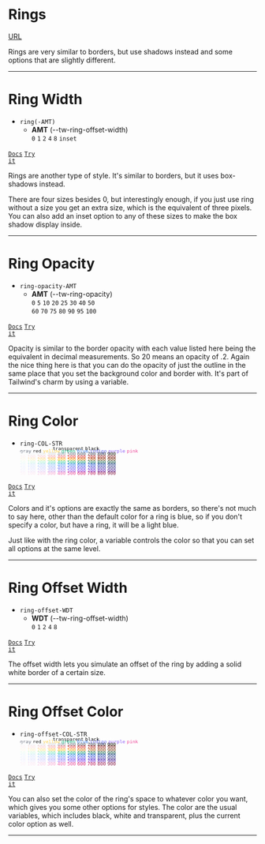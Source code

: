 <!-- .slide: data-state="layout-title" class="bg-dark"-->

# Rings

<div class="slide-link"><a href="URL"><i class="fab fa-slideshare"></i> URL</a></div>

> >
Rings are very similar to borders, but use shadows instead and some options that are slightly different.

---

# Ring Width

- `ring(-AMT)`
  - **AMT** (--tw-ring-offset-width)<br>
  `0` `1` `2` `4` `8` `inset`


<a href="https://tailwindcss.com/docs/ring-width" target="_blank"><code class="code-exciting">Docs</code></a> <a href="https://codepen.io/planetoftheweb/pen/mdreowK?editors=1000" target="_blank"><code class="code-royal">Try it</code></a>

> >

Rings are another type of style. It's similar to borders, but it uses box-shadows instead.

There are four sizes besides 0, but interestingly enough, if you just use ring without a size you get an extra size, which is the equivalent of three pixels. You can also add an inset option to any of these sizes to make the box shadow display inside.

---

# Ring Opacity

- `ring-opacity-AMT`
  - **AMT** (--tw-ring-opacity)<br>
  `0` `5` `10` `20` `25` `30` `40` `50`<br>`60` `70` `75` `80` `90` `95` `100`

<a href="https://tailwindcss.com/docs/ring-opacity" target="_blank"><code class="code-exciting">Docs</code></a> <a href="https://codepen.io/planetoftheweb/pen/LYRpawm?editors=1000" target="_blank"><code class="code-royal">Try it</code></a>

> >

Opacity is similar to the border opacity with each value listed here being the equivalent in decimal measurements. So 20 means an opacity of .2. Again the nice thing here is that you can do the opacity of just the outline in the same place that you set the background color and border with. It's part of Tailwind's charm by using a variable.

---

# Ring Color

- `ring-COL-STR`
  <div style="font-size: .8em; line-height: 50%">
    <code style="color: transparent; background: transparent;">transparent</code>
    <code style="color: var(--bs-gray); background: transparent;">transparent</code>
    <code style="color: black; background: transparent;">black</code>
    <code style="color: white;">white</code><br>
    <code style="color: rgb(107, 114, 128); background: transparent" contenteditable = "false" style="cursor: pointer !important;">gray</code>
    <code class="text-red-500">red</code>
    <code style="color: rgb(252, 211, 77); background: transparent">yellow</code>
    <code style="color: rgb(16, 185, 129); background: transparent">green</code>
    <code style="color: rgb(59, 130, 246); background: transparent">blue</code>
    <code style="color: rgb(99, 102, 241); background: transparent">indigo</code>
    <code style="color: rgb(139, 92, 246); background: transparent">purple</code>
    <code style="color: rgb(236, 72, 153); background: transparent">pink</code><br>
    <code style="color: rgb(249, 250, 251); background: transparent">50</code>
    <code style="color: rgb(243, 244, 246); background: transparent">100</code>
    <code style="color: rgb(229, 231, 235); background: transparent">200</code>
    <code style="color: rgb(209, 213, 219); background: transparent">300</code>
    <code style="color: rgb(156, 163, 175); background: transparent">400</code>
    <code style="color: rgb(107, 114, 128); background: transparent">500</code>
    <code style="color: rgb(75, 85, 99); background: transparent">600</code>
    <code style="color: rgb(55, 65, 81); background: transparent">700</code>
    <code style="color: rgb(31, 41, 55); background: transparent">800</code>
    <code style="color: rgb(17, 24, 3); background: transparent">900</code><br>
    <code style="color: rgb(254, 242, 242); background: transparent">50</code>
    <code style="color: rgb(254, 226, 226); background: transparent">100</code>
    <code style="color: rgb(254, 202, 202); background: transparent">200</code>
    <code style="color: rgb(252, 165, 165); background: transparent">300</code>
    <code style="color: rgb(248, 113, 113); background: transparent">400</code>
    <code style="color: rgb(239, 68, 68); background: transparent">500</code>
    <code style="color: rgb(220, 38, 38); background: transparent">600</code>
    <code style="color: rgb(185, 28, 28); background: transparent">700</code>
    <code style="color: rgb(153, 27, 27); background: transparent">800</code>
    <code style="color: rgb(127, 29, 29); background: transparent">900</code><br>
    <code style="color: rgb(255, 251, 235); background: transparent">50</code>
    <code style="color: rgb(254, 243, 199); background: transparent">100</code>
    <code style="color: rgb(253, 230, 138); background: transparent">200</code>
    <code style="color: rgb(252, 211, 77); background: transparent">300</code>
    <code style="color: rgb(251, 191, 36); background: transparent">400</code>
    <code style="color: rgb(245, 158, 11); background: transparent">500</code>
    <code style="color: rgb(217, 119, 6); background: transparent">600</code>
    <code style="color: rgb(180, 83, 9); background: transparent">700</code>
    <code style="color: rgb(146, 64, 14); background: transparent">800</code>
    <code style="color: rgb(120, 53, 15); background: transparent">900</code><br>
    <code style="color: rgb(236, 253, 245); background: transparent">50</code>
    <code style="color: rgb(209, 250, 229); background: transparent">100</code>
    <code style="color: rgb(167, 243, 208); background: transparent">200</code>
    <code style="color: rgb(110, 231, 183); background: transparent">300</code>
    <code style="color: rgb(52, 211, 153); background: transparent">400</code>
    <code style="color: rgb(16, 185, 129); background: transparent">500</code>
    <code style="color: rgb(5, 150, 105); background: transparent">600</code>
    <code style="color: rgb(4, 120, 87); background: transparent">700</code>
    <code style="color: rgb(6, 95, 70); background: transparent">800</code>
    <code style="color: rgb(6, 78, 59); background: transparent">900</code><br>
    <code style="color: rgb(239, 246, 255); background: transparent">50</code>
    <code style="color: rgb(219, 234, 254); background: transparent">100</code>
    <code style="color: rgb(191, 219, 254); background: transparent">200</code>
    <code style="color: rgb(147, 197, 253); background: transparent">300</code>
    <code style="color: rgb(96, 165, 250); background: transparent">400</code>
    <code style="color: rgb(59, 130, 246); background: transparent">500</code>
    <code style="color: rgb(37, 99, 235); background: transparent">600</code>
    <code style="color: rgb(29, 78, 216); background: transparent">700</code>
    <code style="color: rgb(30, 64, 175); background: transparent">800</code>
    <code style="color: rgb(30, 58, 138); background: transparent">900</code><br>
    <code style="color: rgb(238, 242, 255); background: transparent">50</code>
    <code style="color: rgb(224, 231, 255); background: transparent">100</code>
    <code style="color: rgb(199, 210, 254); background: transparent">200</code>
    <code style="color: rgb(165, 180, 252); background: transparent">300</code>
    <code style="color: rgb(129, 140, 248); background: transparent">400</code>
    <code style="color: rgb(99, 102, 241); background: transparent">500</code>
    <code style="color: rgb(79, 70, 229); background: transparent">600</code>
    <code style="color: rgb(67, 56, 202); background: transparent">700</code>
    <code style="color: rgb(55, 48, 163); background: transparent">800</code>
    <code style="color: rgb(49, 46, 129); background: transparent">900</code><br>
    <code style="color: rgb(245, 243, 255); background: transparent">50</code>
    <code style="color: rgb(237, 233, 254); background: transparent">100</code>
    <code style="color: rgb(221, 214, 254); background: transparent">200</code>
    <code style="color: rgb(196, 181, 253); background: transparent">300</code>
    <code style="color: rgb(167, 139, 250); background: transparent">400</code>
    <code style="color: rgb(139, 92, 246); background: transparent">500</code>
    <code style="color: rgb(124, 58, 237); background: transparent">600</code>
    <code style="color: rgb(109, 40, 217); background: transparent">700</code>
    <code style="color: rgb(91, 33, 182); background: transparent">800</code>
    <code style="color: rgb(76, 29, 149); background: transparent">900</code><br>
    <code style="color: rgb(253, 242, 248); background: transparent">50</code>
    <code style="color: rgb(252, 231, 243); background: transparent">100</code>
    <code style="color: rgb(251, 207, 232); background: transparent">200</code>
    <code style="color: rgb(249, 168, 212); background: transparent">300</code>
    <code style="color: rgb(244, 114, 182); background: transparent">400</code>
    <code style="color: rgb(236, 72, 153); background: transparent">500</code>
    <code style="color: rgb(219, 39, 119); background: transparent">600</code>
    <code style="color: rgb(190, 24, 93); background: transparent">700</code>
    <code style="color: rgb(157, 23, 77); background: transparent">800</code>
    <code style="color: rgb(131, 24, 67); background: transparent">900</code>
  </div>

<a href="https://tailwindcss.com/docs/ring-color" target="_blank"><code class="code-exciting">Docs</code></a> <a href="https://codepen.io/planetoftheweb/pen/XWjmQpV?editors=1000" target="_blank"><code class="code-royal">Try it</code></a>

> >

Colors and it's options are exactly the same as borders, so there's not much to say here, other than the default color for a ring is blue, so if you don't specify a color, but have a ring, it will be a light blue.

Just like with the ring color, a variable controls the color so that you can set all options at the same level.

---

# Ring Offset Width

- `ring-offset-WDT`
  - **WDT**  (--tw-ring-offset-width)<br>
  `0` `1` `2` `4` `8`

<a href="https://tailwindcss.com/docs/ring-offset-width" target="_blank"><code class="code-exciting">Docs</code></a> <a href="https://codepen.io/planetoftheweb/pen/RwGWOjX?editors=1000" target="_blank"><code class="code-royal">Try it</code></a>

> >

The offset width lets you simulate an offset of the ring by adding a solid white border of a certain size.

---

# Ring Offset Color

- `ring-offset-COL-STR`
  <div style="font-size: .8em; line-height: 50%">
    <code style="color: transparent; background: transparent;">transparent</code>
    <code style="color: var(--bs-gray); background: transparent;">transparent</code>
    <code style="color: black; background: transparent;">black</code>
    <code style="color: white;">white</code><br>
    <code style="color: rgb(107, 114, 128); background: transparent" contenteditable = "false" style="cursor: pointer !important;">gray</code>
    <code class="text-red-500">red</code>
    <code style="color: rgb(252, 211, 77); background: transparent">yellow</code>
    <code style="color: rgb(16, 185, 129); background: transparent">green</code>
    <code style="color: rgb(59, 130, 246); background: transparent">blue</code>
    <code style="color: rgb(99, 102, 241); background: transparent">indigo</code>
    <code style="color: rgb(139, 92, 246); background: transparent">purple</code>
    <code style="color: rgb(236, 72, 153); background: transparent">pink</code><br>
    <code style="color: rgb(249, 250, 251); background: transparent">50</code>
    <code style="color: rgb(243, 244, 246); background: transparent">100</code>
    <code style="color: rgb(229, 231, 235); background: transparent">200</code>
    <code style="color: rgb(209, 213, 219); background: transparent">300</code>
    <code style="color: rgb(156, 163, 175); background: transparent">400</code>
    <code style="color: rgb(107, 114, 128); background: transparent">500</code>
    <code style="color: rgb(75, 85, 99); background: transparent">600</code>
    <code style="color: rgb(55, 65, 81); background: transparent">700</code>
    <code style="color: rgb(31, 41, 55); background: transparent">800</code>
    <code style="color: rgb(17, 24, 3); background: transparent">900</code><br>
    <code style="color: rgb(254, 242, 242); background: transparent">50</code>
    <code style="color: rgb(254, 226, 226); background: transparent">100</code>
    <code style="color: rgb(254, 202, 202); background: transparent">200</code>
    <code style="color: rgb(252, 165, 165); background: transparent">300</code>
    <code style="color: rgb(248, 113, 113); background: transparent">400</code>
    <code style="color: rgb(239, 68, 68); background: transparent">500</code>
    <code style="color: rgb(220, 38, 38); background: transparent">600</code>
    <code style="color: rgb(185, 28, 28); background: transparent">700</code>
    <code style="color: rgb(153, 27, 27); background: transparent">800</code>
    <code style="color: rgb(127, 29, 29); background: transparent">900</code><br>
    <code style="color: rgb(255, 251, 235); background: transparent">50</code>
    <code style="color: rgb(254, 243, 199); background: transparent">100</code>
    <code style="color: rgb(253, 230, 138); background: transparent">200</code>
    <code style="color: rgb(252, 211, 77); background: transparent">300</code>
    <code style="color: rgb(251, 191, 36); background: transparent">400</code>
    <code style="color: rgb(245, 158, 11); background: transparent">500</code>
    <code style="color: rgb(217, 119, 6); background: transparent">600</code>
    <code style="color: rgb(180, 83, 9); background: transparent">700</code>
    <code style="color: rgb(146, 64, 14); background: transparent">800</code>
    <code style="color: rgb(120, 53, 15); background: transparent">900</code><br>
    <code style="color: rgb(236, 253, 245); background: transparent">50</code>
    <code style="color: rgb(209, 250, 229); background: transparent">100</code>
    <code style="color: rgb(167, 243, 208); background: transparent">200</code>
    <code style="color: rgb(110, 231, 183); background: transparent">300</code>
    <code style="color: rgb(52, 211, 153); background: transparent">400</code>
    <code style="color: rgb(16, 185, 129); background: transparent">500</code>
    <code style="color: rgb(5, 150, 105); background: transparent">600</code>
    <code style="color: rgb(4, 120, 87); background: transparent">700</code>
    <code style="color: rgb(6, 95, 70); background: transparent">800</code>
    <code style="color: rgb(6, 78, 59); background: transparent">900</code><br>
    <code style="color: rgb(239, 246, 255); background: transparent">50</code>
    <code style="color: rgb(219, 234, 254); background: transparent">100</code>
    <code style="color: rgb(191, 219, 254); background: transparent">200</code>
    <code style="color: rgb(147, 197, 253); background: transparent">300</code>
    <code style="color: rgb(96, 165, 250); background: transparent">400</code>
    <code style="color: rgb(59, 130, 246); background: transparent">500</code>
    <code style="color: rgb(37, 99, 235); background: transparent">600</code>
    <code style="color: rgb(29, 78, 216); background: transparent">700</code>
    <code style="color: rgb(30, 64, 175); background: transparent">800</code>
    <code style="color: rgb(30, 58, 138); background: transparent">900</code><br>
    <code style="color: rgb(238, 242, 255); background: transparent">50</code>
    <code style="color: rgb(224, 231, 255); background: transparent">100</code>
    <code style="color: rgb(199, 210, 254); background: transparent">200</code>
    <code style="color: rgb(165, 180, 252); background: transparent">300</code>
    <code style="color: rgb(129, 140, 248); background: transparent">400</code>
    <code style="color: rgb(99, 102, 241); background: transparent">500</code>
    <code style="color: rgb(79, 70, 229); background: transparent">600</code>
    <code style="color: rgb(67, 56, 202); background: transparent">700</code>
    <code style="color: rgb(55, 48, 163); background: transparent">800</code>
    <code style="color: rgb(49, 46, 129); background: transparent">900</code><br>
    <code style="color: rgb(245, 243, 255); background: transparent">50</code>
    <code style="color: rgb(237, 233, 254); background: transparent">100</code>
    <code style="color: rgb(221, 214, 254); background: transparent">200</code>
    <code style="color: rgb(196, 181, 253); background: transparent">300</code>
    <code style="color: rgb(167, 139, 250); background: transparent">400</code>
    <code style="color: rgb(139, 92, 246); background: transparent">500</code>
    <code style="color: rgb(124, 58, 237); background: transparent">600</code>
    <code style="color: rgb(109, 40, 217); background: transparent">700</code>
    <code style="color: rgb(91, 33, 182); background: transparent">800</code>
    <code style="color: rgb(76, 29, 149); background: transparent">900</code><br>
    <code style="color: rgb(253, 242, 248); background: transparent">50</code>
    <code style="color: rgb(252, 231, 243); background: transparent">100</code>
    <code style="color: rgb(251, 207, 232); background: transparent">200</code>
    <code style="color: rgb(249, 168, 212); background: transparent">300</code>
    <code style="color: rgb(244, 114, 182); background: transparent">400</code>
    <code style="color: rgb(236, 72, 153); background: transparent">500</code>
    <code style="color: rgb(219, 39, 119); background: transparent">600</code>
    <code style="color: rgb(190, 24, 93); background: transparent">700</code>
    <code style="color: rgb(157, 23, 77); background: transparent">800</code>
    <code style="color: rgb(131, 24, 67); background: transparent">900</code>
  </div>

<a href="https://tailwindcss.com/docs/ring-color" target="_blank"><code class="code-exciting">Docs</code></a> <a href="https://codepen.io/planetoftheweb/pen/qBaOwMg" target="_blank"><code class="code-royal">Try it</code></a>

> >

You can also set the color of the ring's space to whatever color you want, which gives you some other options for styles. The color are the usual variables, which includes black, white and transparent, plus the current color option as well.

---
<!-- .slide: data-state="layout-title" class="bg-dark"-->
